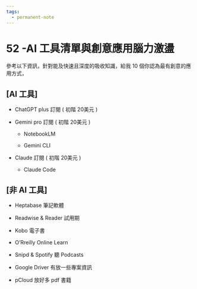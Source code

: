 ```yaml
---
tags:
  - permanent-note
---
```

# 52 -AI 工具清單與創意應用腦力激盪

參考以下資訊，針對能及快速且深度的吸收知識，給我 10 個你認為最有創意的應用方式，

## \[AI 工具\]

- ChatGPT plus 訂閱 ( 初階 20美元 )

- Gemini pro 訂閱 ( 初階 20美元 )

   - NotebookLM

   - Gemini CLI

- Claude 訂閱 ( 初階 20美元 )

   - Claude Code



## \[非 AI 工具\]

- Heptabase 筆記軟體

- Readwise & Reader 試用期

- Kobo 電子書

- O’Rreilly Online Learn

- Snipd & Spotify 聽 Podcasts

- Google Driver 有放一些專案資訊

- pCloud 放好多 pdf 書籍